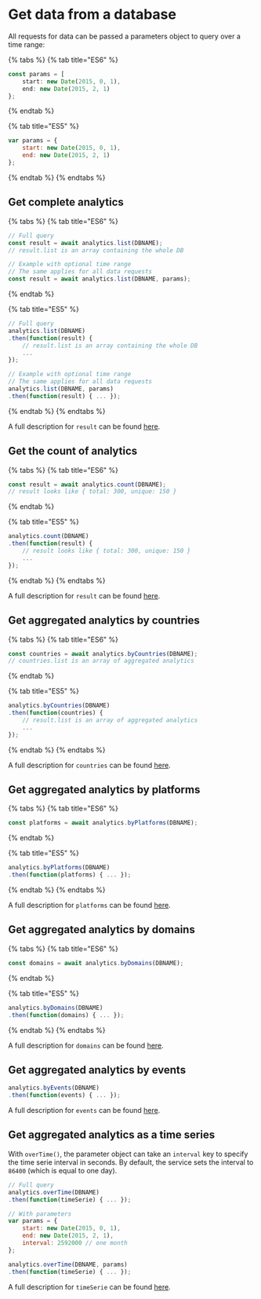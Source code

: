 # Get data from a database

All requests for data can be passed a parameters object to query over a time range:

{% tabs %}
{% tab title="ES6" %}
```javascript
const params = [
    start: new Date(2015, 0, 1),
    end: new Date(2015, 2, 1)
};
```
{% endtab %}

{% tab title="ES5" %}
```javascript
var params = {
    start: new Date(2015, 0, 1),
    end: new Date(2015, 2, 1)
};
```
{% endtab %}
{% endtabs %}

## Get complete analytics

{% tabs %}
{% tab title="ES6" %}
```javascript
// Full query
const result = await analytics.list(DBNAME);
// result.list is an array containing the whole DB

// Example with optional time range
// The same applies for all data requests
const result = await analytics.list(DBNAME, params);
```
{% endtab %}

{% tab title="ES5" %}
```javascript
// Full query
analytics.list(DBNAME)
.then(function(result) {
    // result.list is an array containing the whole DB
    ...
});

// Example with optional time range
// The same applies for all data requests
analytics.list(DBNAME, params)
.then(function(result) { ... });
```
{% endtab %}
{% endtabs %}

A full description for `result` can be found [here](https://github.com/GitbookIO/micro-analytics#get-website).

## Get the count of analytics

{% tabs %}
{% tab title="ES6" %}
```javascript
const result = await analytics.count(DBNAME);
// result looks like { total: 300, unique: 150 }
```
{% endtab %}

{% tab title="ES5" %}
```javascript
analytics.count(DBNAME)
.then(function(result) {
    // result looks like { total: 300, unique: 150 }
    ...
});
```
{% endtab %}
{% endtabs %}

A full description for `result` can be found [here](https://github.com/GitbookIO/micro-analytics#get-websitecount).

## Get aggregated analytics by countries

{% tabs %}
{% tab title="ES6" %}
```javascript
const countries = await analytics.byCountries(DBNAME);
// countries.list is an array of aggregated analytics
```
{% endtab %}

{% tab title="ES5" %}
```javascript
analytics.byCountries(DBNAME)
.then(function(countries) {
    // result.list is an array of aggregated analytics
    ...
});
```
{% endtab %}
{% endtabs %}

A full description for `countries` can be found [here](https://github.com/GitbookIO/micro-analytics#get-websitecountries).

## Get aggregated analytics by platforms

{% tabs %}
{% tab title="ES6" %}
```javascript
const platforms = await analytics.byPlatforms(DBNAME);
```
{% endtab %}

{% tab title="ES5" %}
```javascript
analytics.byPlatforms(DBNAME)
.then(function(platforms) { ... });
```
{% endtab %}
{% endtabs %}

A full description for `platforms` can be found [here](https://github.com/GitbookIO/micro-analytics#get-websiteplatforms).

## Get aggregated analytics by domains

{% tabs %}
{% tab title="ES6" %}
```javascript
const domains = await analytics.byDomains(DBNAME);
```
{% endtab %}

{% tab title="ES5" %}
```javascript
analytics.byDomains(DBNAME)
.then(function(domains) { ... });
```
{% endtab %}
{% endtabs %}

A full description for `domains` can be found [here](https://github.com/GitbookIO/micro-analytics#get-websitedomains).

## Get aggregated analytics by events

```javascript
analytics.byEvents(DBNAME)
.then(function(events) { ... });
```

A full description for `events` can be found [here](https://github.com/GitbookIO/micro-analytics#get-websiteevents).

## Get aggregated analytics as a time series

With `overTime()`, the parameter object can take an `interval` key to specify the time serie interval in seconds. By default, the service sets the interval to `86400` \(which is equal to one day\).

```javascript
// Full query
analytics.overTime(DBNAME)
.then(function(timeSerie) { ... });

// With parameters
var params = {
    start: new Date(2015, 0, 1),
    end: new Date(2015, 2, 1),
    interval: 2592000 // one month
};

analytics.overTime(DBNAME, params)
.then(function(timeSerie) { ... });
```

A full description for `timeSerie` can be found [here](https://github.com/GitbookIO/micro-analytics#get-websitetime).

